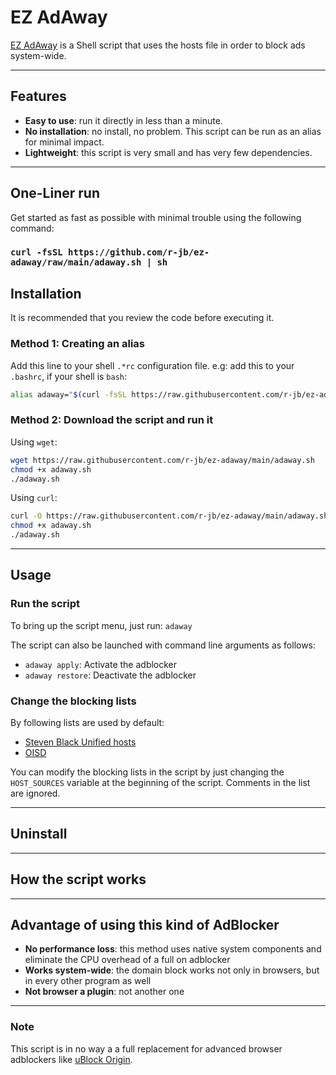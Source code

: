 # EZ AdAway

[EZ AdAway](https://github.com/r-jb/ez-adaway) is a Shell script that uses the hosts file in order to block ads system-wide.

-----

## Features

- **Easy to use**: run it directly in less than a minute.
- **No installation**: no install, no problem. This script can be run as an alias for minimal impact.
- **Lightweight**: this script is very small and has very few dependencies.

-----

## One-Liner run

Get started as fast as possible with minimal trouble using the following command:

### `curl -fsSL https://github.com/r-jb/ez-adaway/raw/main/adaway.sh | sh`

## Installation

It is recommended that you review the code before executing it.

### Method 1: Creating an alias

Add this line to your shell `.*rc` configuration file.
e.g: add this to your `.bashrc`, if your shell is `bash`:

```sh
alias adaway="$(curl -fsSL https://raw.githubusercontent.com/r-jb/ez-adaway/main/adaway.sh | sh)"
```

### Method 2: Download the script and run it

Using `wget`:

```sh
wget https://raw.githubusercontent.com/r-jb/ez-adaway/main/adaway.sh
chmod +x adaway.sh
./adaway.sh
```

Using `curl`:

```sh
curl -O https://raw.githubusercontent.com/r-jb/ez-adaway/main/adaway.sh
chmod +x adaway.sh
./adaway.sh
```

-----

## Usage

### Run the script

To bring up the script menu, just run:
`adaway`

The script can also be launched with command line arguments as follows:

- `adaway apply`: Activate the adblocker
- `adaway restore`: Deactivate the adblocker

### Change the blocking lists

By following  lists are used by default:

- [Steven Black Unified hosts](https://github.com/StevenBlack/hosts)
- [OISD](https://oisd.nl)

You can modify the blocking lists in the script by just changing the `HOST_SOURCES` variable at the beginning of the script. Comments in the list are ignored.

-----

## Uninstall

-----

## How the script works

-----

## Advantage of using this kind of AdBlocker

- **No performance loss**: this method uses native system components and eliminate the CPU overhead of a full on adblocker
- **Works system-wide**: the domain block works not only in browsers, but in every other program as well
- **Not browser a plugin**: not another one

-----

### Note

This script is in no way a a full replacement for advanced browser adblockers like [uBlock Origin](https://github.com/gorhill/uBlock).
